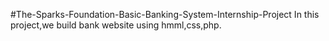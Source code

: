 
#The-Sparks-Foundation-Basic-Banking-System-Internship-Project
In this project,we build bank website using hmml,css,php. 
